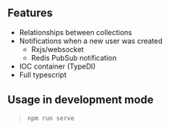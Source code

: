 ## Features
- Relationships between collections
- Notifications when a new user was created
    - Rxjs/websocket
    - Redis PubSub notification 
- IOC container (TypeDI)
- Full typescript

## Usage in development mode

> `npm run serve`
